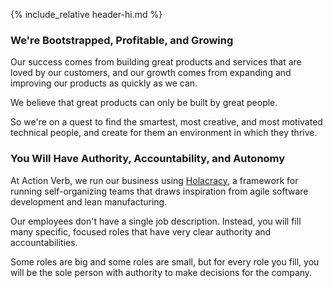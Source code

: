 {% include_relative header-hi.md %}

### We're Bootstrapped, Profitable, and Growing

Our success comes from building great products and services that are
loved by our customers, and our growth comes from expanding and
improving our products as quickly as we can.

We believe that great products can only be built by great people.

So we're on a quest to find the smartest, most creative, and most
motivated technical people, and create for them an environment in which
they thrive.


### You Will Have Authority, Accountability, and Autonomy

At Action Verb, we run our business using <a href="http://www.holacracy.org/" target="_blank">Holacracy</a>, a
framework for running self-organizing teams that draws
inspiration from agile software development and lean manufacturing.

Our employees don't have a single job description. Instead, you will fill
many specific, focused roles that have very clear authority and accountabilities.

Some roles are big and some roles are small, but for every role you
fill, you will be the sole person with authority to make decisions for
the company.
